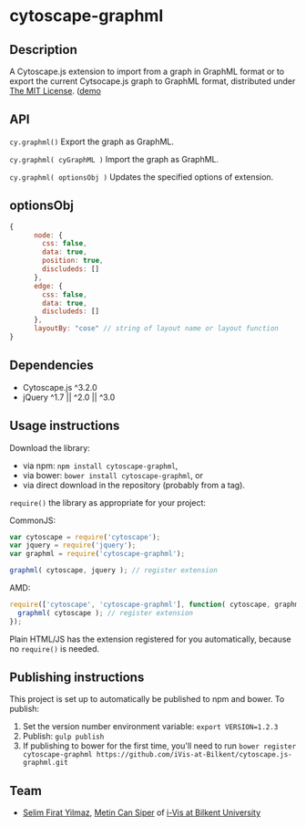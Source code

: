 cytoscape-graphml
================================================================================

## Description

A Cytoscape.js extension to import from a graph in GraphML format or to export the current Cytsocape.js graph to GraphML format, distributed under [The MIT License](https://opensource.org/licenses/MIT). ([demo](https://ivis-at-bilkent.github.io/cytoscape.js-graphml/demo.html)


## API

`cy.graphml()`
Export the graph as GraphML.

`cy.graphml( cyGraphML )`
Import the graph as GraphML.

`cy.graphml( optionsObj )`
Updates the specified options of extension.

## optionsObj

```js
{
      node: {
        css: false,
        data: true,
        position: true,
        discludeds: []
      },
      edge: {
        css: false,
        data: true,
        discludeds: []
      },
      layoutBy: "cose" // string of layout name or layout function
}
```


## Dependencies

 * Cytoscape.js ^3.2.0
 * jQuery ^1.7 || ^2.0 || ^3.0
 

## Usage instructions

Download the library:
 * via npm: `npm install cytoscape-graphml`,
 * via bower: `bower install cytoscape-graphml`, or
 * via direct download in the repository (probably from a tag).

`require()` the library as appropriate for your project:

CommonJS:
```js
var cytoscape = require('cytoscape');
var jquery = require('jquery');
var graphml = require('cytoscape-graphml');

graphml( cytoscape, jquery ); // register extension
```

AMD:
```js
require(['cytoscape', 'cytoscape-graphml'], function( cytoscape, graphml ){
  graphml( cytoscape ); // register extension
});
```

Plain HTML/JS has the extension registered for you automatically, because no `require()` is needed.


## Publishing instructions

This project is set up to automatically be published to npm and bower.  To publish:

1. Set the version number environment variable: `export VERSION=1.2.3`
1. Publish: `gulp publish`
1. If publishing to bower for the first time, you'll need to run `bower register cytoscape-graphml https://github.com/iVis-at-Bilkent/cytoscape.js-graphml.git`

## Team

  * [Selim Firat Yilmaz](https://github.com/mrsfy), [Metin Can Siper](https://github.com/metincansiper) of [i-Vis at Bilkent University](http://www.cs.bilkent.edu.tr/~ivis)
